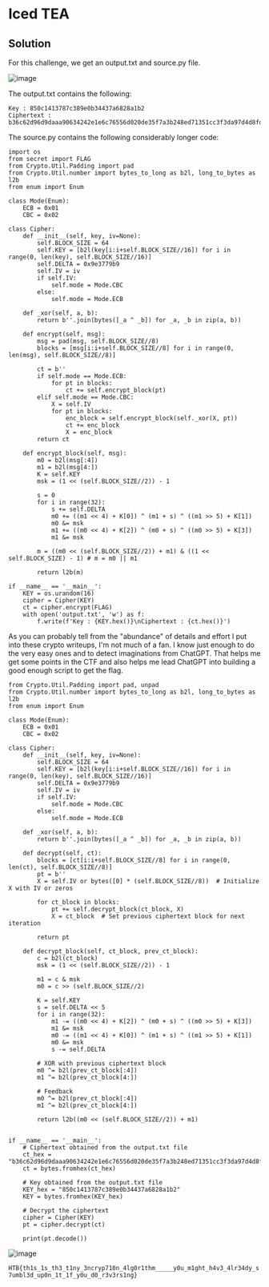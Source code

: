 # Iced TEA

## Solution 
For this challenge, we get an output.txt and source.py file.

![image](https://github.com/LazyTitan33/CTF-Writeups/assets/80063008/196697f0-7717-4d2f-9d9d-dbc261bb2504)

The output.txt contains the following:  

```
Key : 850c1413787c389e0b34437a6828a1b2
Ciphertext : b36c62d96d9daaa90634242e1e6c76556d020de35f7a3b248ed71351cc3f3da97d4d8fd0ebc5c06a655eb57f2b250dcb2b39c8b2000297f635ce4a44110ec66596c50624d6ab582b2fd92228a21ad9eece4729e589aba644393f57736a0b870308ff00d778214f238056b8cf5721a843
```

The source.py contains the following considerably longer code:  

```python3
import os
from secret import FLAG
from Crypto.Util.Padding import pad
from Crypto.Util.number import bytes_to_long as b2l, long_to_bytes as l2b
from enum import Enum

class Mode(Enum):
    ECB = 0x01
    CBC = 0x02

class Cipher:
    def __init__(self, key, iv=None):
        self.BLOCK_SIZE = 64
        self.KEY = [b2l(key[i:i+self.BLOCK_SIZE//16]) for i in range(0, len(key), self.BLOCK_SIZE//16)]
        self.DELTA = 0x9e3779b9
        self.IV = iv
        if self.IV:
            self.mode = Mode.CBC
        else:
            self.mode = Mode.ECB
    
    def _xor(self, a, b):
        return b''.join(bytes([_a ^ _b]) for _a, _b in zip(a, b))

    def encrypt(self, msg):
        msg = pad(msg, self.BLOCK_SIZE//8)
        blocks = [msg[i:i+self.BLOCK_SIZE//8] for i in range(0, len(msg), self.BLOCK_SIZE//8)]
        
        ct = b''
        if self.mode == Mode.ECB:
            for pt in blocks:
                ct += self.encrypt_block(pt)
        elif self.mode == Mode.CBC:
            X = self.IV
            for pt in blocks:
                enc_block = self.encrypt_block(self._xor(X, pt))
                ct += enc_block
                X = enc_block
        return ct

    def encrypt_block(self, msg):
        m0 = b2l(msg[:4])
        m1 = b2l(msg[4:])
        K = self.KEY
        msk = (1 << (self.BLOCK_SIZE//2)) - 1

        s = 0
        for i in range(32):
            s += self.DELTA
            m0 += ((m1 << 4) + K[0]) ^ (m1 + s) ^ ((m1 >> 5) + K[1])
            m0 &= msk
            m1 += ((m0 << 4) + K[2]) ^ (m0 + s) ^ ((m0 >> 5) + K[3])
            m1 &= msk
        
        m = ((m0 << (self.BLOCK_SIZE//2)) + m1) & ((1 << self.BLOCK_SIZE) - 1) # m = m0 || m1

        return l2b(m)

if __name__ == '__main__':
    KEY = os.urandom(16)
    cipher = Cipher(KEY)
    ct = cipher.encrypt(FLAG)
    with open('output.txt', 'w') as f:
        f.write(f'Key : {KEY.hex()}\nCiphertext : {ct.hex()}')
```
As you can probably tell from the "abundance" of details and effort I put into these crypto writeups, I'm not much of a fan. I know just enough to do the very easy ones and to detect imaginations from ChatGPT. That helps me get some points in the CTF and also helps me lead ChatGPT into building a good enough script to get the flag.

```python3
from Crypto.Util.Padding import pad, unpad
from Crypto.Util.number import bytes_to_long as b2l, long_to_bytes as l2b
from enum import Enum

class Mode(Enum):
    ECB = 0x01
    CBC = 0x02

class Cipher:
    def __init__(self, key, iv=None):
        self.BLOCK_SIZE = 64
        self.KEY = [b2l(key[i:i+self.BLOCK_SIZE//16]) for i in range(0, len(key), self.BLOCK_SIZE//16)]
        self.DELTA = 0x9e3779b9
        self.IV = iv
        if self.IV:
            self.mode = Mode.CBC
        else:
            self.mode = Mode.ECB

    def _xor(self, a, b):
        return b''.join(bytes([_a ^ _b]) for _a, _b in zip(a, b))

    def decrypt(self, ct):
        blocks = [ct[i:i+self.BLOCK_SIZE//8] for i in range(0, len(ct), self.BLOCK_SIZE//8)]
        pt = b''
        X = self.IV or bytes([0] * (self.BLOCK_SIZE//8))  # Initialize X with IV or zeros
        
        for ct_block in blocks:
            pt += self.decrypt_block(ct_block, X)
            X = ct_block  # Set previous ciphertext block for next iteration
        
        return pt

    def decrypt_block(self, ct_block, prev_ct_block):
        c = b2l(ct_block)
        msk = (1 << (self.BLOCK_SIZE//2)) - 1

        m1 = c & msk
        m0 = c >> (self.BLOCK_SIZE//2)

        K = self.KEY
        s = self.DELTA << 5
        for i in range(32):
            m1 -= ((m0 << 4) + K[2]) ^ (m0 + s) ^ ((m0 >> 5) + K[3])
            m1 &= msk
            m0 -= ((m1 << 4) + K[0]) ^ (m1 + s) ^ ((m1 >> 5) + K[1])
            m0 &= msk
            s -= self.DELTA

        # XOR with previous ciphertext block
        m0 ^= b2l(prev_ct_block[:4])
        m1 ^= b2l(prev_ct_block[4:])

        # Feedback
        m0 ^= b2l(prev_ct_block[:4])
        m1 ^= b2l(prev_ct_block[4:])

        return l2b((m0 << (self.BLOCK_SIZE//2)) + m1)


if __name__ == '__main__':
    # Ciphertext obtained from the output.txt file
    ct_hex = "b36c62d96d9daaa90634242e1e6c76556d020de35f7a3b248ed71351cc3f3da97d4d8fd0ebc5c06a655eb57f2b250dcb2b39c8b2000297f635ce4a44110ec66596c50624d6ab582b2fd92228a21ad9eece4729e589aba644393f57736a0b870308ff00d778214f238056b8cf5721a843"
    ct = bytes.fromhex(ct_hex)

    # Key obtained from the output.txt file
    KEY_hex = "850c1413787c389e0b34437a6828a1b2"
    KEY = bytes.fromhex(KEY_hex)

    # Decrypt the ciphertext
    cipher = Cipher(KEY)
    pt = cipher.decrypt(ct)

    print(pt.decode())
```
![image](https://github.com/LazyTitan33/CTF-Writeups/assets/80063008/96f245e3-7cfd-4268-99f4-ad1f4020a401)

`HTB{th1s_1s_th3_t1ny_3ncryp710n_4lg0r1thm_____y0u_m1ght_h4v3_4lr34dy_s7umbl3d_up0n_1t_1f_y0u_d0_r3v3rs1ng}`

